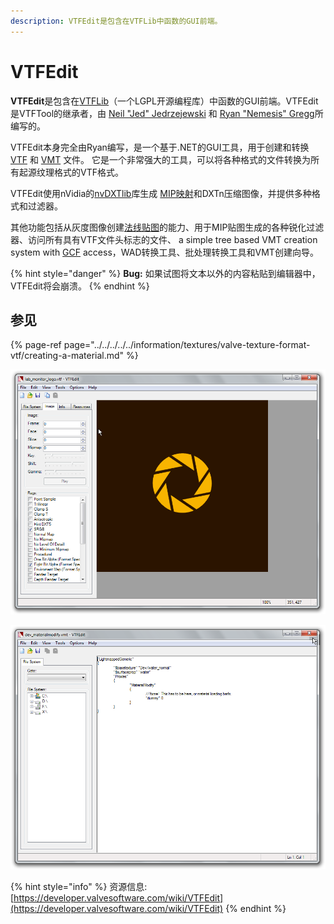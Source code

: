 ```yaml
---
description: VTFEdit是包含在VTFLib中函数的GUI前端。
---
```


# VTFEdit

**VTFEdit**是包含在[VTFLib](https://developer.valvesoftware.com/wiki/VTFLib)（一个LGPL开源编程库）中函数的GUI前端。VTFEdit是VTFTool的继承者，由  [Neil "Jed" Jedrzejewski](https://developer.valvesoftware.com/wiki/User:Wunderboy) 和 [Ryan "Nemesis" Gregg](https://developer.valvesoftware.com/wiki/User:Nem)所编写的。

VTFEdit本身完全由Ryan编写，是一个基于.NET的GUI工具，用于创建和转换 [VTF](https://developer.valvesoftware.com/wiki/VTF) 和 [VMT](https://developer.valvesoftware.com/wiki/VMT) 文件。 它是一个非常强大的工具，可以将各种格式的文件转换为所有起源纹理格式的VTF格式。

VTFEdit使用nVidia的[nvDXTlib](http://developer.nvidia.com/object/dds_utilities.html)库生成 [MIP映射](https://developer.valvesoftware.com/wiki/MIP_Mapping)和DXTn压缩图像，并提供多种格式和过滤器。

其他功能包括从灰度图像创建[法线贴图](https://developer.valvesoftware.com/wiki/Normal_Maps)的能力、用于MIP贴图生成的各种锐化过滤器、访问所有具有VTF文件头标志的文件、 a simple tree based VMT creation system with [GCF](https://developer.valvesoftware.com/wiki/GCF) access，WAD转换工具、批处理转换工具和VMT创建向导。

{% hint style="danger" %}
**Bug:** 如果试图将文本以外的内容粘贴到编辑器中，VTFEdit将会崩溃。
{% endhint %}

## 参见

{% page-ref page="../../../../../information/textures/valve-texture-format-vtf/creating-a-material.md" %}

![](../../../../../.gitbook/assets/vtfedit1.png)

![](../../../../../.gitbook/assets/vtfedit2.png)

{% hint style="info" %}
资源信息: [https://developer.valvesoftware.com/wiki/VTFEdit](https://developer.valvesoftware.com/wiki/VTFEdit)
{% endhint %}

